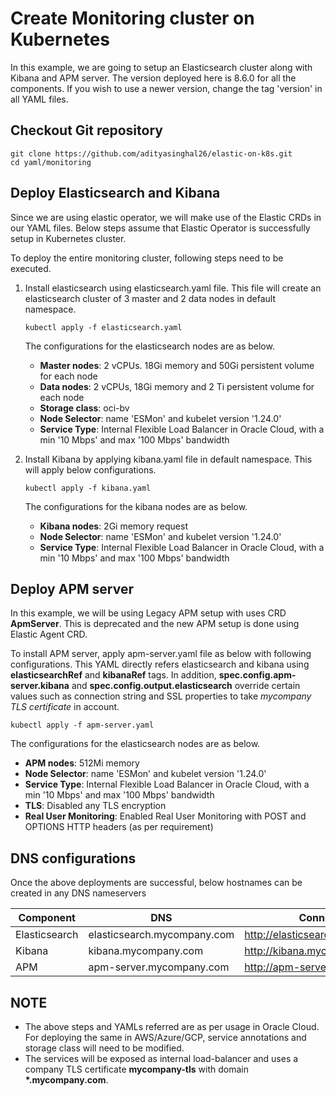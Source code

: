 # Create Monitoring cluster on Kubernetes
In this example, we are going to setup an Elasticsearch cluster along with Kibana and APM server. The version deployed here is 8.6.0 for all the components. If you wish to use a newer version, change the tag 'version' in all YAML files. 

## Checkout Git repository

```
git clone https://github.com/adityasinghal26/elastic-on-k8s.git
cd yaml/monitoring
```

## Deploy Elasticsearch and Kibana

Since we are using elastic operator, we will make use of the Elastic CRDs in our YAML files. Below steps assume that Elastic Operator is successfully setup in Kubernetes cluster. 

To deploy the entire monitoring cluster, following steps need to be executed. 
1. Install elasticsearch using elasticsearch.yaml file. This file will create an elasticsearch cluster of 3 master and 2 data nodes in default namespace. 
   
   ```
   kubectl apply -f elasticsearch.yaml
   ```
   The configurations for the elasticsearch nodes are as below.
    - **Master nodes**: 2 vCPUs. 18Gi memory and 50Gi persistent volume for each node
    - **Data nodes**: 2 vCPUs, 18Gi memory and 2 Ti persistent volume for each node
    - **Storage class**: oci-bv
    - **Node Selector**: name 'ESMon' and kubelet version '1.24.0'
    - **Service Type**: Internal Flexible Load Balancer in Oracle Cloud, with a min '10 Mbps' and max '100 Mbps' bandwidth

2. Install Kibana by applying kibana.yaml file in default namespace. This will apply below configurations.

   ```
   kubectl apply -f kibana.yaml
   ```
   The configurations for the kibana nodes are as below.
   - **Kibana nodes**: 2Gi memory request
   - **Node Selector**: name 'ESMon' and kubelet version '1.24.0'
   - **Service Type**: Internal Flexible Load Balancer in Oracle Cloud, with a min '10 Mbps' and max '100 Mbps' bandwidth

## Deploy APM server 

In this example, we will be using Legacy APM setup with uses CRD **ApmServer**. This is deprecated and the new APM setup is done using Elastic Agent CRD.

To install APM server, apply apm-server.yaml file as below with following configurations. This YAML directly refers elasticsearch and kibana using **elasticsearchRef** and **kibanaRef** tags. In addition, **spec.config.apm-server.kibana** and **spec.config.output.elasticsearch** override certain values such as connection string and SSL properties to take _mycompany TLS certificate_ in account.

   ```
   kubectl apply -f apm-server.yaml
   ```
   The configurations for the elasticsearch nodes are as below.
   - **APM nodes**: 512Mi memory
   - **Node Selector**: name 'ESMon' and kubelet version '1.24.0'
   - **Service Type**: Internal Flexible Load Balancer in Oracle Cloud, with a min '10 Mbps' and max '100 Mbps' bandwidth
   - **TLS**: Disabled any TLS encryption
   - **Real User Monitoring**: Enabled Real User Monitoring with POST and OPTIONS HTTP headers (as per requirement)

## DNS configurations

Once the above deployments are successful, below hostnames can be created in any DNS nameservers

| Component     | DNS                         | Connection Strings                      |
|---------------|-----------------------------|-----------------------------------------|
| Elasticsearch | elasticsearch.mycompany.com | http://elasticsearch.mycompany.com:9200 |
| Kibana        | kibana.mycompany.com        | http://kibana.mycompany.com:443         |
| APM           | apm-server.mycompany.com    | http://apm-server.mycompany.com:443     |

## NOTE
- The above steps and YAMLs referred are as per usage in Oracle Cloud. For deploying the same in AWS/Azure/GCP, service annotations and storage class will need to be modified.
- The services will be exposed as internal load-balancer and uses a company TLS certificate **mycompany-tls** with domain **\*.mycompany.com**.

